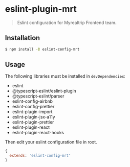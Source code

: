 # eslint-plugin-mrt
> Eslint configuration for Myrealtrip Frontend team.

## Installation
```bash
$ npm install -D eslint-config-mrt
```

## Usage
The following libraries must be installed in `devDependencies`:
- eslint
- @typescript-eslint/eslint-plugin
- @typescript-eslint/parser
- eslint-config-airbnb
- eslint-config-prettier
- eslint-plugin-import
- eslint-plugin-jsx-a11y
- eslint-plugin-prettier
- eslint-plugin-react
- eslint-plugin-react-hooks

Then edit your eslint configuration file in root.
```js
{
  extends: 'eslint-config-mrt'
}
```
